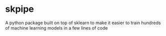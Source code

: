 # skpipe
A python package built on top of sklearn to make it easier to train hundreds of machine learning models in a few lines of code

